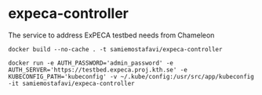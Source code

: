 # expeca-controller
The service to address ExPECA testbed needs from Chameleon


```
docker build --no-cache . -t samiemostafavi/expeca-controller
```

```
docker run -e AUTH_PASSWORD='admin_password' -e AUTH_SERVER='https://testbed.expeca.proj.kth.se' -e KUBECONFIG_PATH='kubeconfig' -v ~/.kube/config:/usr/src/app/kubeconfig -it samiemostafavi/expeca-controller
```


